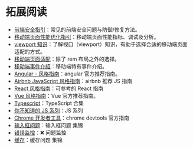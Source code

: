 # 拓展阅读

- [前端安全指引](/start/safe.html)：常见的前端安全问题与防御/修复方法。
- [移动端页面性能优化指引](/start/performance.html)：移动端页面性能指标、调试及分析。
- [viewport 知识](/start/viewport.html)：了解视口（viewport）知识，有助于选择合适的移动端页面适配的方式。
- [移动端页面适配](/start/mobile-response.html)：除了 rem 布局之外的选择。
- [移动端事件介绍](/start/mobile-event.html)：移动端特有事件介绍。
- [Angular - 风格指南](/start/style-guide-angular.html)：angular 官方推荐指南。
- [Airbnb JavaScript 风格指南](/start/style-guide-airbnb-js.html)：airbnb 推荐 JS 指南
- [React 风格指南](/start/style-guide-react.html)：可参考的 React 指南
- [Vue 风格指南](/start/style-guide-react.html)：Vue 官方推荐指南。
- [Typescript](/start/style-guide-ts.html)：TypeScript 合集
- [你不知道的 JS 系列](/start/style-guide-You-Dont-Know-JS.html)：JS 系列
- [Chrome 开发者工具](/start/style-guide-chrome-devtools.html)：chrome devtools 官方指南
- [输入框问题](/start/style-guide-input.html)：输入框问题 集锦
- [错误监控](/start/style-guide-error.html)：❌ 问题监控
- [缓存](/start/style-guide-cache.html)：缓存问题 集锦
